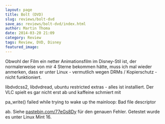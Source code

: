 ```yaml
---
layout: page
title: Bolt (DVD)
slug: reviews/bolt-dvd
save_as: reviews/bolt-dvd/index.html
author: Martin Thoma
date: 2014-03-20 21:09
category: Review
tags: Review, DVD, Disney
featured_image: 
---
```


Obwohl der Film ein netter Animationsfilm im Disney-Stil ist, der normalerweise von mir 4 Sterne bekommen hätte, muss ich mal wieder anmerken, dass er unter Linux - vermutlich wegen DRMs / Kopierschutz - nicht funktioniert.

libdvdcss2, libdvdread, ubuntu restricted extras - alles ist installiert. Der VLC spielt es gar nicht erst ab und kaffeine schmiert mit 

pa_write() failed while trying to wake up the mainloop: Bad file descriptor

ab. Siehe [pastebin.com/77eGs8Dy](http://pastebin.com/77eGs8Dy) für den genauen
Fehler. Getestet wurde es unter Linux Mint 16.